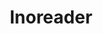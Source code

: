 ---
blog: https://inoreader.com/blog
facebook: https://facebook.com/Inoreader
logohandle: inoreader
sort: inoreader
title: Inoreader
twitter: https://x.com/Inoreader
website: https://www.inoreader.com/
---
